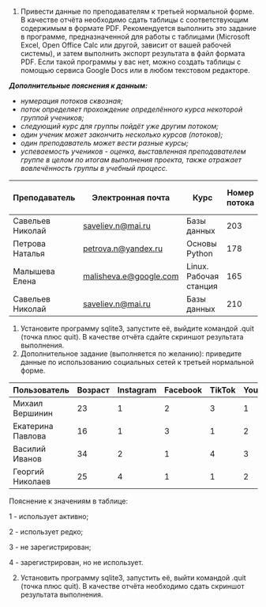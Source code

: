 1. Привести данные по преподавателям к третьей нормальной форме. В качестве отчёта необходимо сдать таблицы с соответствующим содержимым в формате PDF. Рекомендуется выполнить это задание в программе, предназначенной для работы с таблицами (Microsoft Excel, Open Office Calc или другой, зависит от вашей рабочей системы), и затем выполнить экспорт результата в файл формата PDF. Если такой программы у вас нет, можно создать таблицы с помощью сервиса Google Docs или в любом текстовом редакторе.

_**Дополнительные пояснения к данным:**_

- _нумерация потоков сквозная;_
- _поток определяет прохождение определённого курса некоторой группой учеников;_
- _следующий курс для группы пойдёт уже другим потоком;_
- _один ученик может закончить несколько курсов (потоков);_
- _один преподаватель может вести разные курсы;_
- _успеваемость учеников - оценка, выставленная преподавателем группе в целом по итогам выполнения проекта, также отражает вовлечённость группы в учебный процесс._

| **Преподаватель** | **Электронная почта**    | **Курс**               | **Номер потока** | **Дата начала обучения** | **Количество учеников** | **Успеваемость** **учеников** |
| ----------------- | ------------------------ | ---------------------- | ---------------- | ------------------------ | ----------------------- | ----------------------------- |
| Савельев Николай  | <saveliev.n@mai.ru>      | Базы данных            | 203              | 12.11.2020               | 35                      | 4.8                           |
| Петрова Наталья   | <petrova.n@yandex.ru>    | Основы Python          | 178              | 02.10.2020               | 37                      | 4.9                           |
| Малышева Елена    | <malisheva.e@google.com> | Linux. Рабочая станция | 165              | 18.08.2020               | 34                      | 4.7                           |
| Савельев Николай  | <saveliev.n@mai.ru>      | Базы данных            | 210              | 03.12.2020               | 41                      | 4.9                           |

1. Установите программу sqlite3, запустите её, выйдите командой .quit (точка плюс quit). В качестве отчёта сдайте скриншот результата выполнения.
2. Дополнительное задание (выполняется по желанию): приведите данные по использованию социальных сетей к третьей нормальной форме.

| **Пользователь**  | **Возраст** | **Instagram** | **Facebook** | **TikTok** | **YouTube** | **Twitter** | **ВКонтакте** |
| ----------------- | ----------- | ------------- | ------------ | ---------- | ----------- | ----------- | ------------- |
| Михаил Вершинин   | 23          | 1             | 2            | 3          | 1           | 4           | 1             |
| Екатерина Павлова | 16          | 1             | 3            | 1          | 2           | 4           | 4             |
| Василий Иванов    | 34          | 2             | 1            | 4          | 3           | 1           | 1             |
| Георгий Николаев  | 25          | 4             | 1            | 1          | 2           | 4           | 3             |

Пояснение к значениям в таблице:

1 - использует активно;

2 - использует редко;

3 - не зарегистрирован;

4 - зарегистрирован, но не использует.

2. Установить программу sqlite3, запустить её, выйти командой .quit (точка плюс quit). В качестве отчёта необходимо сдать скриншот результата выполнения.